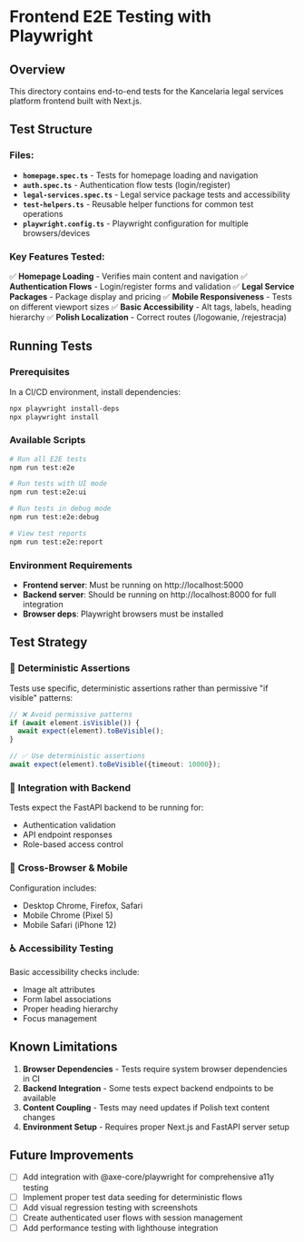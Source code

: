 # Frontend E2E Testing with Playwright

## Overview
This directory contains end-to-end tests for the Kancelaria legal services platform frontend built with Next.js.

## Test Structure

### Files:
- **`homepage.spec.ts`** - Tests for homepage loading and navigation
- **`auth.spec.ts`** - Authentication flow tests (login/register)
- **`legal-services.spec.ts`** - Legal service package tests and accessibility
- **`test-helpers.ts`** - Reusable helper functions for common test operations
- **`playwright.config.ts`** - Playwright configuration for multiple browsers/devices

### Key Features Tested:
✅ **Homepage Loading** - Verifies main content and navigation
✅ **Authentication Flows** - Login/register forms and validation
✅ **Legal Service Packages** - Package display and pricing
✅ **Mobile Responsiveness** - Tests on different viewport sizes
✅ **Basic Accessibility** - Alt tags, labels, heading hierarchy
✅ **Polish Localization** - Correct routes (/logowanie, /rejestracja)

## Running Tests

### Prerequisites
In a CI/CD environment, install dependencies:
```bash
npx playwright install-deps
npx playwright install
```

### Available Scripts
```bash
# Run all E2E tests
npm run test:e2e

# Run tests with UI mode
npm run test:e2e:ui

# Run tests in debug mode
npm run test:e2e:debug

# View test reports
npm run test:e2e:report
```

### Environment Requirements
- **Frontend server**: Must be running on http://localhost:5000
- **Backend server**: Should be running on http://localhost:8000 for full integration
- **Browser deps**: Playwright browsers must be installed

## Test Strategy

### 🎯 **Deterministic Assertions**
Tests use specific, deterministic assertions rather than permissive "if visible" patterns:

```typescript
// ❌ Avoid permissive patterns
if (await element.isVisible()) {
  await expect(element).toBeVisible();
}

// ✅ Use deterministic assertions  
await expect(element).toBeVisible({timeout: 10000});
```

### 🔄 **Integration with Backend**
Tests expect the FastAPI backend to be running for:
- Authentication validation
- API endpoint responses
- Role-based access control

### 📱 **Cross-Browser & Mobile**
Configuration includes:
- Desktop Chrome, Firefox, Safari
- Mobile Chrome (Pixel 5)
- Mobile Safari (iPhone 12)

### ♿ **Accessibility Testing**
Basic accessibility checks include:
- Image alt attributes
- Form label associations  
- Proper heading hierarchy
- Focus management

## Known Limitations

1. **Browser Dependencies** - Tests require system browser dependencies in CI
2. **Backend Integration** - Some tests expect backend endpoints to be available
3. **Content Coupling** - Tests may need updates if Polish text content changes
4. **Environment Setup** - Requires proper Next.js and FastAPI server setup

## Future Improvements

- [ ] Add integration with @axe-core/playwright for comprehensive a11y testing
- [ ] Implement proper test data seeding for deterministic flows
- [ ] Add visual regression testing with screenshots
- [ ] Create authenticated user flows with session management
- [ ] Add performance testing with lighthouse integration